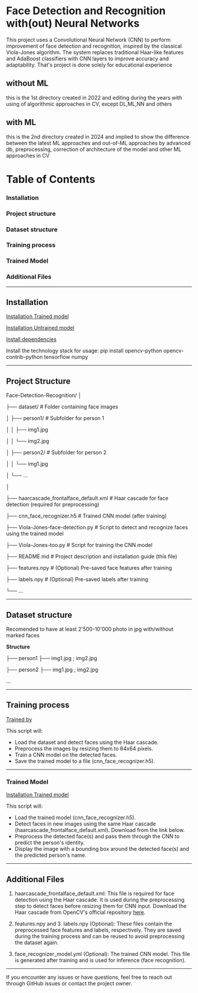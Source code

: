 # Face Detection and Recognition with(out) Neural Networks
This project uses a Convolutional Neural Network (CNN) to perform improvement of face detection and recognition, inspired by the classical Viola-Jones algorithm. The system replaces traditional Haar-like features and AdaBoost classifiers with CNN layers to improve accuracy and adaptability. That's project is done solely for educational experience 

## without ML
this is the 1st directory created in 2022 and editing during the years with using of algorithmic approaches in CV, except DL,ML,NN and others
## with ML
this is the 2nd directory created in 2024 and implied to show the difference between the latest ML approaches and out-of-ML approaches by advanced db, preprocessing, correction of architecture of the model and other ML approaches in CV

# Table of Contents
### Installation
### Project structure
### Dataset structure
### Training process
### Trained Model
### Additional Files


------------------------------------------------------------------------------------------------------------------------------------------------------------------------------------------------------------
## Installation

[Installation Trained model](https://github.com/kozgunov/Viola_Jones_alg_faces/edit/main/)

[Installation Untrained model](https://github.com/kozgunov/Viola_Jones_alg_faces/edit/main/)

[Install dependencies](https://github.com/opencv/opencv/tree/master/data/haarcascades)

Install the technology stack for usage:
pip install opencv-python opencv-contrib-python tensorflow numpy





------------------------------------------------------------------------------------------------------------------------------------------------------------------------------------------------------------
## Project Structure

Face-Detection-Recognition/
│

├── dataset/                    # Folder containing face images

│   ├── person1/                # Subfolder for person 1

│   │   ├── img1.jpg

│   │   └── img2.jpg

│   ├── person2/                # Subfolder for person 2

│   │   └── img1.jpg

│   └── ...

│

├── haarcascade_frontalface_default.xml  # Haar cascade for face detection (required for preprocessing)

├── cnn_face_recognizer.h5      # Trained CNN model (after training)

├── Viola-Jones-face-detection.py   # Script to detect and recognize faces using the trained model

├── Viola-Jones-too.py          # Script for training the CNN model

├── README.md                   # Project description and installation guide (this file)

├── features.npy                # (Optional) Pre-saved face features after training

├── labels.npy                  # (Optional) Pre-saved labels after training

└── ...


------------------------------------------------------------------------------------------------------------------------------------------------------------------------------------------------------------

## Dataset structure
Recomended to have at least 2'500-10'000 photo in jpg with/without marked faces

**Structure**

├── person1 ├── img1.jpg ; img2.jpg

├── person2 ├── img1.jpg ; img2.jpg

...

------------------------------------------------------------------------------------------------------------------------------------------------------------------------------------------------------------
## Training process
[Trained by](https://github.com/kozgunov/Viola_Jones_alg_faces/edit/main/)

This script will:
- Load the dataset and detect faces using the Haar cascade.
- Preprocess the images by resizing them to 64x64 pixels.
- Train a CNN model on the detected faces.
- Save the trained model to a file (cnn_face_recognizer.h5).

------------------------------------------------------------------------------------------------------------------------------------------------------------------------------------------------------------
### Trained Model
[Installation Trained model](https://github.com/kozgunov/Viola_Jones_alg_faces/edit/main/)

This script will:
- Load the trained model (cnn_face_recognizer.h5).
- Detect faces in new images using the same Haar cascade (haarcascade_frontalface_default.xml). Download from the link below.
- Preprocess the detected face(s) and pass them through the CNN to predict the person's identity.
- Display the image with a bounding box around the detected face(s) and the predicted person's name.

------------------------------------------------------------------------------------------------------------------------------------------------------------------------------------------------------------
## Additional Files
1. haarcascade_frontalface_default.xml:
This file is required for face detection using the Haar cascade. It is used during the preprocessing step to detect faces before resizing them for CNN input.
Download the Haar cascade from OpenCV's official repository [here](https://github.com/opencv/opencv/tree/master/data/haarcascades).

3. features.npy and 3. labels.npy (Optional):
These files contain the preprocessed face features and labels, respectively. They are saved during the training process and can be reused to avoid preprocessing the dataset again.

4. face_recognizer_model.yml (Optional):
The trained CNN model. This file is generated after training and is used for inference (face recognition).

------------------------------------------------------------------------------------------------------------------------------------------------------------------------------------------------------------
If you encounter any issues or have questions, feel free to reach out through GitHub issues or contact the project owner.



